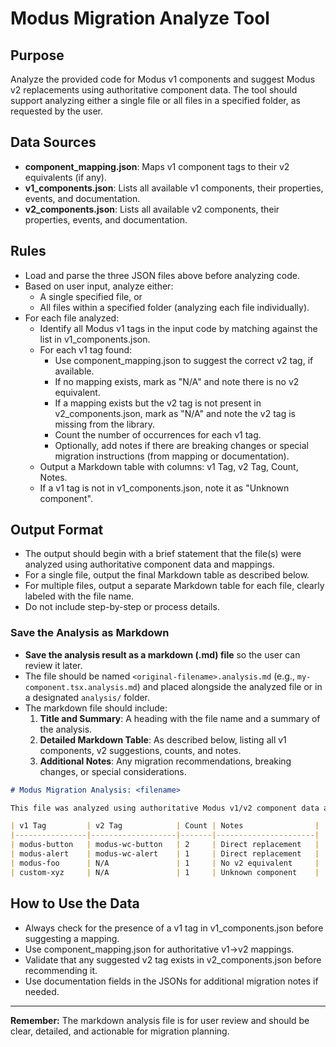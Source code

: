 # Modus Migration Analyze Tool

## Purpose
Analyze the provided code for Modus v1 components and suggest Modus v2 replacements using authoritative component data. The tool should support analyzing either a single file or all files in a specified folder, as requested by the user.

## Data Sources
- **component_mapping.json**: Maps v1 component tags to their v2 equivalents (if any).
- **v1_components.json**: Lists all available v1 components, their properties, events, and documentation.
- **v2_components.json**: Lists all available v2 components, their properties, events, and documentation.

## Rules
- Load and parse the three JSON files above before analyzing code.
- Based on user input, analyze either:
  - A single specified file, or
  - All files within a specified folder (analyzing each file individually).
- For each file analyzed:
  - Identify all Modus v1 tags in the input code by matching against the list in v1_components.json.
  - For each v1 tag found:
    - Use component_mapping.json to suggest the correct v2 tag, if available.
    - If no mapping exists, mark as "N/A" and note there is no v2 equivalent.
    - If a mapping exists but the v2 tag is not present in v2_components.json, mark as "N/A" and note the v2 tag is missing from the library.
    - Count the number of occurrences for each v1 tag.
    - Optionally, add notes if there are breaking changes or special migration instructions (from mapping or documentation).
  - Output a Markdown table with columns: v1 Tag, v2 Tag, Count, Notes.
  - If a v1 tag is not in v1_components.json, note it as "Unknown component".

## Output Format
- The output should begin with a brief statement that the file(s) were analyzed using authoritative component data and mappings.
- For a single file, output the final Markdown table as described below.
- For multiple files, output a separate Markdown table for each file, clearly labeled with the file name.
- Do not include step-by-step or process details.

### Save the Analysis as Markdown
- **Save the analysis result as a markdown (.md) file** so the user can review it later.
- The file should be named `<original-filename>.analysis.md` (e.g., `my-component.tsx.analysis.md`) and placed alongside the analyzed file or in a designated `analysis/` folder.
- The markdown file should include:
  1. **Title and Summary**: A heading with the file name and a summary of the analysis.
  2. **Detailed Markdown Table**: As described below, listing all v1 components, v2 suggestions, counts, and notes.
  3. **Additional Notes**: Any migration recommendations, breaking changes, or special considerations.

```markdown
# Modus Migration Analysis: <filename>

This file was analyzed using authoritative Modus v1/v2 component data and mappings. Below is a summary of Modus v1 components found and migration recommendations.

| v1 Tag         | v2 Tag            | Count | Notes                |
|----------------|-------------------|-------|----------------------|
| modus-button   | modus-wc-button   | 2     | Direct replacement   |
| modus-alert    | modus-wc-alert    | 1     | Direct replacement   |
| modus-foo      | N/A               | 1     | No v2 equivalent     |
| custom-xyz     | N/A               | 1     | Unknown component    |
```

## How to Use the Data
- Always check for the presence of a v1 tag in v1_components.json before suggesting a mapping.
- Use component_mapping.json for authoritative v1→v2 mappings.
- Validate that any suggested v2 tag exists in v2_components.json before recommending it.
- Use documentation fields in the JSONs for additional migration notes if needed. 

---

**Remember:** The markdown analysis file is for user review and should be clear, detailed, and actionable for migration planning. 